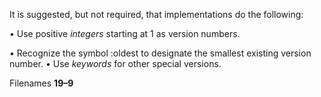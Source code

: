  

It is suggested, but not required, that implementations do the following: 

*•* Use positive *integers* starting at 1 as version numbers. 

*•* Recognize the symbol :oldest to designate the smallest existing version number. *•* Use *keywords* for other special versions. 

Filenames **19–9**

 

 


